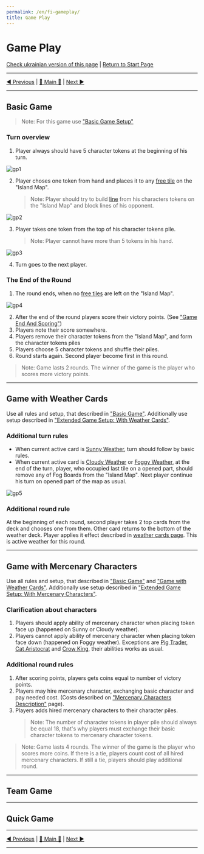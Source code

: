 ```yaml
---
permalink: /en/fi-gameplay/
title: Game Play
---
```


# Game Play

[Check ukrainian version of this page](../ua/GamePlay.md) | [Return to Start Page](../../../index.md)

***

[◄ Previous](GameSetup.md) | [🚪 Main 🚪](IndexPage.md) | [Next ►](GameEndAndScoring.md)

***

## Basic Game

> Note: For this game use ["Basic Game Setup"](GameSetup.md#basic-game-setup)

### Turn overview

1. Player always should have 5 character tokens at the beginning of his turn.

![gp1]

2. Player choses one token from hand and places it to any [free tile][freeTile] on the "Island Map". 
    > Note: Player should try to build [line][line] from his characters tokens on the "Island Map" and block lines of his opponent.

![gp2]

3. Player takes one token from  the top of his character tokens pile.
    > Note: Player cannot have more than 5 tokens in his hand.

![gp3]

4. Turn goes to the next player.

### The End of the Round

1. The round ends, when no [free tiles][freeTile] are left on the "Island Map".

![gp4]

2. After the end of the round players score their victory points. (See ["Game End And Scoring"](GameEndAndScoring.md))
3. Players note their score somewhere.
4. Players remove their character tokens from the "Island Map", and form the character tokens piles
5. Players choose 5 character tokens and shuffle their piles.
6. Round starts again. Second player become first in this round.

> Note: Game lasts 2 rounds. The winner of the game is the player who scores more victory points.

***

## Game with Weather Cards

Use all rules and setup, that described in ["Basic Game"](#basic-game). Additionally use setup described in ["Extended Game Setup: With Weather Cards"](GameSetup.md#extended-game-setup-with-weather-cards).

### Additional turn rules

* When current active card is [Sunny Weather](WeatherCards.md#sunny-weather-card), turn should follow by basic rules.
* When current active card is [Cloudy Weather](WeatherCards.md#cloudy-weather-card) or [Foggy Weather](WeatherCards.md#foggy-weather-card), at the end of the turn, player, who occupied last tile on a opened part, should remove any of Fog Boards from the "Island Map". Next player continue his turn on opened part of the map as usual.
  
![gp5]

### Additional round rule

At the beginning of each round, second player takes 2 top cards from the deck and chooses one from them. Other card returns to the bottom of the weather deck. Player applies it effect described in [weather cards page](WeatherCards.md). This is active weather for this round.

***

## Game with Mercenary Characters

Use all rules and setup, that described in ["Basic Game"](#basic-game) and ["Game with Weather Cards"](#game-with-weather-cards). Additionally use setup described in ["Extended Game Setup: With Mercenary Characters"](GameSetup.md#extended-game-setup-with-mercenary-characters).

### Clarification about characters

1. Players should apply ability of mercenary character when placing token face up (happened on Sunny or Cloudy weather).
2. Players cannot apply ability of mercenary character when placing token face down (happened on Foggy weather). Exceptions are [Pig Trader](BasicCharactersDescription.md#pig-trader), [Cat Aristocrat](MercenaryCharactersDescription.md#cat-aristocrat) and [Crow King](MercenaryCharactersDescription.md#crow-king), their abilities works as usual.

### Additional round rules

1. After scoring points, players gets coins equal to number of victory points.
2. Players may hire mercenary character, exchanging basic character and pay needed cost. (Costs described on ["Mercenary Characters Description"](MercenaryCharactersDescription.md) page).
3. Players adds hired mercenary characters to their character piles.
    > Note: The number of character tokens in player pile should always be equal 18, that's why players must exchange their basic character tokens to mercenary character tokens.

> Note: Game lasts 4 rounds. The winner of the game is the player who scores more coins. If there is a tie, players count cost of all hired mercenary characters. If still a tie, players should play additional round.

***

## Team Game

***

## Quick Game

***

[◄ Previous](GameSetup.md) | [🚪 Main 🚪](IndexPage.md) | [Next ►](GameEndAndScoring.md)

***

<!--Web links ref-->
[line]: ComponentsAndTerminologyPage.md#the-line
[freeTile]: ComponentsAndTerminologyPage.md#free-tile

<!--Image links ref-->
[gp1]: ../../resources/img/gp1.jpg
[gp2]: ../../resources/img/gp2.jpg
[gp3]: ../../resources/img/gp3.jpg
[gp4]: ../../resources/img/gp4.jpg
[gp5]: ../../resources/img/gp5.jpg